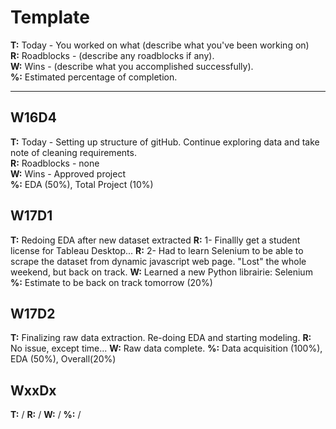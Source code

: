 # Template

**T:** Today - You worked on what (describe what you've been working on)\
**R:** Roadblocks -  (describe any roadblocks if any).\
**W:** Wins - (describe what you accomplished successfully).\
**%:** Estimated percentage of completion.
* * * 

## W16D4
**T:** Today - Setting up structure of gitHub. Continue exploring data and take note of cleaning requirements.\
**R:** Roadblocks -  none\
**W:** Wins - Approved project\
**%:** EDA (50%), Total Project (10%)

## W17D1
**T:** Redoing EDA after new dataset extracted
**R:** 1- Finallly get a student license for Tableau Desktop...
**R:** 2- Had to learn Selenium to be able to scrape the dataset from dynamic javascript web page. "Lost" the whole weekend, but back on track.
**W:** Learned a new Python librairie: Selenium
**%:** Estimate to be back on track tomorrow (20%)

## W17D2
**T:** Finalizing raw data extraction. Re-doing EDA and starting modeling.
**R:** No issue, except time...
**W:** Raw data complete.
**%:** Data acquisition (100%), EDA (50%), Overall(20%)

## WxxDx
**T:** /
**R:** /
**W:** /
**%:** /